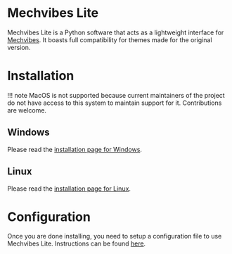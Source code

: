 # Mechvibes Lite
Mechvibes Lite is a Python software that acts as a lightweight interface for
[Mechvibes](https://mechvibes.com/). It boasts full compatibility for themes
made for the original version.

# Installation
!!! note 
    MacOS is not supported because current maintainers of the project do
    not have access to this system to maintain support for it. Contributions are
    welcome.

## Windows
Please read the [installation page for Windows](/installation/windows).

## Linux
Please read the [installation page for Linux](/installation/linux).

# Configuration
Once you are done installing, you need to setup a configuration file to use
Mechvibes Lite. Instructions can be found [here](configuration.md).
